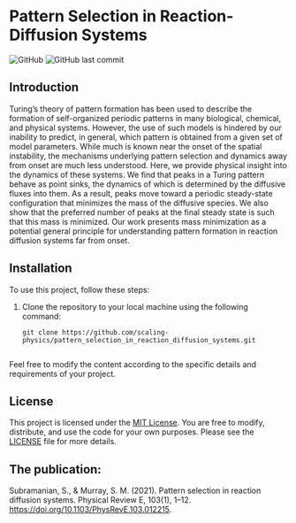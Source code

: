 # Pattern Selection in Reaction-Diffusion Systems

![GitHub](https://img.shields.io/github/license/scaling-physics/pattern_selection_in_reaction_diffusion_systems)
![GitHub last commit](https://img.shields.io/github/last-commit/scaling-physics/pattern_selection_in_reaction_diffusion_systems)

## Introduction

Turing’s theory of pattern formation has been used to describe the formation of self-organized periodic patterns in many biological, chemical, and physical systems. However, the use of such models is hindered by our inability to predict, in general, which pattern is obtained from a given set of model parameters. While much is known near the onset of the spatial instability, the mechanisms underlying pattern selection and dynamics away from onset are much less understood. Here, we provide physical insight into the dynamics of these systems. We find that peaks in a Turing pattern behave as point sinks, the dynamics of which is determined by the diffusive fluxes into them. As a result, peaks move toward a periodic steady-state configuration that minimizes the mass of the
diffusive species. We also show that the preferred number of peaks at the final steady state is such that this mass is minimized. Our work presents mass minimization as a potential general principle for understanding pattern formation in reaction diffusion systems far from onset.

## Installation

To use this project, follow these steps:

1. Clone the repository to your local machine using the following command:

   ```shell
   git clone https://github.com/scaling-physics/pattern_selection_in_reaction_diffusion_systems.git


Feel free to modify the content according to the specific details and requirements of your project.

## License

This project is licensed under the [MIT License](LICENSE). You are free to modify, distribute, and use the code for your own purposes. Please see the [LICENSE](LICENSE) file for more details.


## The publication: 
 Subramanian, S., & Murray, S. M. (2021). Pattern selection in reaction diffusion systems. Physical Review E, 103(1), 1–12. https://doi.org/10.1103/PhysRevE.103.012215.

